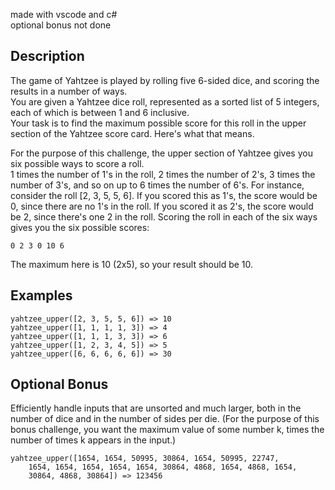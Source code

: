 made with vscode and c#  
optional bonus not done  

## Description
The game of Yahtzee is played by rolling five 6-sided dice, and scoring the results in a number of ways.  
You are given a Yahtzee dice roll, represented as a sorted list of 5 integers, each of which is between 1 and 6 inclusive.  
Your task is to find the maximum possible score for this roll in the upper section of the Yahtzee score card. Here's what that means.  

For the purpose of this challenge, the upper section of Yahtzee gives you six possible ways to score a roll.  
1 times the number of 1's in the roll, 2 times the number of 2's, 3 times the number of 3's, and so on up to 6 times the number of 6's. 
For instance, consider the roll [2, 3, 5, 5, 6]. If you scored this as 1's, the score would be 0, since there are no 1's in the roll. 
If you scored it as 2's, the score would be 2, since there's one 2 in the roll. Scoring the roll in each of the six ways gives you the six possible scores:

```
0 2 3 0 10 6
```

The maximum here is 10 (2x5), so your result should be 10.

## Examples
```
yahtzee_upper([2, 3, 5, 5, 6]) => 10
yahtzee_upper([1, 1, 1, 1, 3]) => 4
yahtzee_upper([1, 1, 1, 3, 3]) => 6
yahtzee_upper([1, 2, 3, 4, 5]) => 5
yahtzee_upper([6, 6, 6, 6, 6]) => 30
```

## Optional Bonus
Efficiently handle inputs that are unsorted and much larger, both in the number of dice and in the number of sides per die. 
(For the purpose of this bonus challenge, you want the maximum value of some number k, times the number of times k appears in the input.)

```
yahtzee_upper([1654, 1654, 50995, 30864, 1654, 50995, 22747,
    1654, 1654, 1654, 1654, 1654, 30864, 4868, 1654, 4868, 1654,
    30864, 4868, 30864]) => 123456
```